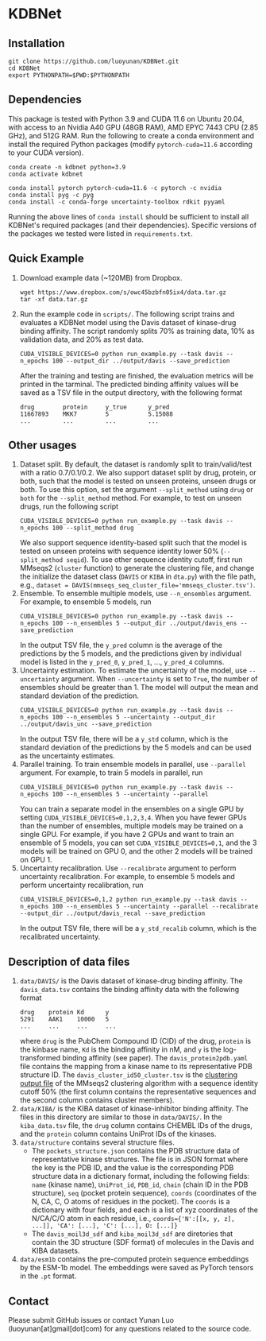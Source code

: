 # KDBNet
## Installation
```
git clone https://github.com/luoyunan/KDBNet.git
cd KDBNet
export PYTHONPATH=$PWD:$PYTHONPATH
```
## Dependencies
This package is tested with Python 3.9 and CUDA 11.6 on Ubuntu 20.04, with access to an Nvidia A40 GPU (48GB RAM), AMD EPYC 7443 CPU (2.85 GHz), and 512G RAM. Run the following to create a conda environment and install the required Python packages (modify `pytorch-cuda=11.6` according to your CUDA version). 
```
conda create -n kdbnet python=3.9
conda activate kdbnet

conda install pytorch pytorch-cuda=11.6 -c pytorch -c nvidia
conda install pyg -c pyg
conda install -c conda-forge uncertainty-toolbox rdkit pyyaml
```
Running the above lines of `conda install` should be sufficient to install all  KDBNet's required packages (and their dependencies). Specific versions of the packages we tested were listed in `requirements.txt`.
## Quick Example
1. Download example data (~120MB) from Dropbox.
    ```
    wget https://www.dropbox.com/s/owc45bzbfn05ix4/data.tar.gz
    tar -xf data.tar.gz
    ```
2. Run the example code in `scripts/`. The following script trains and evaluates a KDBNet model using the Davis dataset of kinase-drug binding affinity. The script randomly splits 70% as training data, 10% as validation data, and 20% as test data.
    ```
    CUDA_VISIBLE_DEVICES=0 python run_example.py --task davis --n_epochs 100 --output_dir ../output/davis --save_prediction
    ```
    After the training and testing are finished, the evaluation metrics will be printed in the tarminal. The predicted binding affinity values will be saved as a TSV file in the output directory, with the following format
    ```
    drug	    protein	    y_true	    y_pred
    11667893	MKK7	    5	        5.15088
    ...         ...         ...         ...
    ```
## Other usages
1. Dataset split. By default, the dataset is randomly split to train/valid/test with a ratio 0.7/0.1/0.2. We also support dataset split by drug, protein, or both, such that the model is tested on unseen proteins, unseen drugs or both. To use this option, set the argument `--split_method` using `drug` or `both` for the `--split_method` method. For example, to test on unseen drugs, run the following script
    ```
    CUDA_VISIBLE_DEVICES=0 python run_example.py --task davis --n_epochs 100 --split_method drug
    ```
    We also support sequence identity-based split such that the model is tested on unseen proteins with sequence identity lower 50% (`--split_method seqid`). To use other sequence identity cutoff, first run MMseqs2 (`cluster` function) to generate the clustering file, and change the initialize the dataset class (`DAVIS` or `KIBA` in `dta.py`) with the file path, e.g., `dataset = DAVIS(mmseqs_seq_cluster_file='mmseqs_cluster.tsv')`.
2. Ensemble. To ensemble multiple models, use `--n_ensembles` argument. For example, to ensemble 5 models, run
    ```
    CUDA_VISIBLE_DEVICES=0 python run_example.py --task davis --n_epochs 100 --n_ensembles 5 --output_dir ../output/davis_ens --save_prediction
    ```
    In the output TSV file, the `y_pred` column is the average of the predictions by the 5 models, and the predictions given by individual model is listed in the `y_pred_0`, `y_pred_1`, ..., `y_pred_4` columns.
3. Uncertainty estimation. To estimate the uncertainty of the model, use `--uncertainty` argument. When `--uncertainty` is set to `True`, the number of ensembles should be greater than 1. The model will output the mean and standard deviation of the prediction.
    ```
    CUDA_VISIBLE_DEVICES=0 python run_example.py --task davis --n_epochs 100 --n_ensembles 5 --uncertainty --output_dir ../output/davis_unc --save_prediction
    ```
    In the output TSV file, there will be a `y_std` column, which is the standard deviation of the predictions by the 5 models and can be used as the uncertainty estimates.
4. Parallel training. To train ensemble models in parallel, use `--parallel` argument. For example, to train 5 models in parallel, run
    ```
    CUDA_VISIBLE_DEVICES=0 python run_example.py --task davis --n_epochs 100 --n_ensembles 5 --uncertainty --parallel
    ```
    You can train a separate model in the ensembles on a single GPU by setting `CUDA_VISIBLE_DEVICES=0,1,2,3,4`. When you have fewer GPUs than the number of ensembles, multiple models may be trained on a single GPU. For example, if you have 2 GPUs and want to train an ensemble of 5 models, you can set `CUDA_VISIBLE_DEVICES=0,1`, and the 3 models will be trained on GPU 0, and the other 2 models will be trained on GPU 1.
5. Uncertainty recalibration. Use `--recalibrate` argument to perform uncertainty recalibration. For example, to ensemble 5 models and perform uncertainty recalibration, run
    ```
    CUDA_VISIBLE_DEVICES=0,1,2 python run_example.py --task davis --n_epochs 100 --n_ensembles 5 --uncertainty --parallel --recalibrate --output_dir ../output/davis_recal --save_prediction
    ```
    In the output TSV file, there will be a `y_std_recalib` column, which is the recalibrated uncertainty.

## Description of data files
1. `data/DAVIS/` is the Davis dataset of kinase-drug binding affinity. The `davis_data.tsv` contains the binding affinity data with the following format
    ```
    drug	protein	Kd	    y
    5291	AAK1	10000	5
    ...     ...     ...     ...
    ```
    where `drug` is the PubChem Compound ID (CID) of the drug, `protein` is the kinbase name, `Kd` is the binding affinity in nM, and `y` is the log-transformed binding affinity (see paper). The `davis_protein2pdb.yaml` file contains the mapping from a kinase name to its representative PDB structure ID. The `davis_cluster_id50_cluster.tsv` is the [clustering output file](https://github.com/soedinglab/MMseqs2/wiki#cluster-tsv-format) of the MMseqs2 clustering algorithm with a sequence identity cutoff 50% (the first column contains the representative sequences and the second column contains cluster members).
2. `data/KIBA/` is the KIBA dataset of kinase-inhibitor binding affinity. The files in this directory are similar to those in `data/DAVIS/`. In the `kiba_data.tsv` file, the `drug` column contains CHEMBL IDs of the drugs, and the `protein` column contains UniProt IDs of the kinases.
3. `data/structure` contains several structure files. 
    - The `pockets_structure.json` contains the PDB structure data of representative kinase structures. The file is in JSON format where the key is the PDB ID, and the value is the corresponding PDB structure data in a dictionary format, including the following fields: `name` (kinase name), `UniProt_id`, `PDB_id`, `chain` (chain ID in the PDB structure), `seq` (pocket protein sequence), `coords` (coordinates of the N, CA, C, O atoms of residues in the pocket). The `coords` is a dictionary with four fields, and each is a list of xyz coordinates of the N/CA/C/O atom in each residue, i.e., `coords={'N':[[x, y, z], ...]], 'CA': [...], 'C': [...], O: [...]}`
    - The `davis_moil3d_sdf` and `kiba_moil3d_sdf` are diretories that contain the 3D structure (SDF format) of molecules in the Davis and KIBA datasets.
4. `data/esm1b` contains the pre-computed protein sequence embeddings by the ESM-1b model. The embeddings were saved as PyTorch tensors in the `.pt` format. 

## Contact
Please submit GitHub issues or contact Yunan Luo (luoyunan[at]gmail[dot]com) for any questions related to the source code.